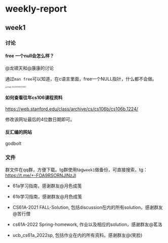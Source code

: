 # weekly-report



## week1

### 讨论

#### free 一个null会怎么样？

@龙啸天和@康康的讨论

通过`man free`可以知道，在c语言里面，free一个NULL指针，什么都不会做。

<img src="https://gitee.com/umecjf/figures/raw/master/image-20220514184314457.png" alt="image-20220514184314457" style="zoom:33%;" />



#### 如何查看往年cs106课程资料

https://web.stanford.edu/class/archive/cs/cs106b/cs106b.1224/

修改该网址最后的4位数日期即可。



#### 反汇编的网站

godbolt

### 文件

群文件在qq群，方便下载。tg群使用tag`week1`做备份，可直接搜索，tg：https://t.me/+-FOA9RSORNJlNzJl

- 61a学习指南，感谢群友@月色成笺

- 61b学习指南，感谢群友@月色成笺
- CS61A-2021 FALL-Solution, 包括discussion在内的所有solution，感谢群友@苦行僧
- cs61A-2022 Spring-homework, 作业以及相应的solution，感谢群友@茗洛
- ucb_cs61a_2022sp, 包括作业在内的所有资料。感谢群友@(笑脸)

